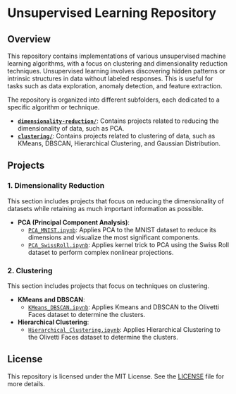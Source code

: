 # Unsupervised Learning Repository

## Overview
This repository contains implementations of various unsupervised machine learning algorithms, with a focus on clustering and dimensionality reduction techniques. Unsupervised learning involves discovering hidden patterns or intrinsic structures in data without labeled responses. This is useful for tasks such as data exploration, anomaly detection, and feature extraction.

The repository is organized into different subfolders, each dedicated to a specific algorithm or technique.

- [**`dimensionality-reduction/`**](https://github.com/jessherna/unsupervised-learning/tree/master/dimensionality-reduction/pca): Contains projects related to reducing the dimensionality of data, such as PCA.
- [**`clustering/`**](https://github.com/jessherna/unsupervised-learning/tree/master/clustering): Contains projects related to clustering of data, such as KMeans, DBSCAN, Hierarchical Clustering, and Gaussian Distribution.

## Projects

### 1. Dimensionality Reduction
This section includes projects that focus on reducing the dimensionality of datasets while retaining as much important information as possible. 
- **PCA (Principal Component Analysis)**: 
    - [`PCA_MNIST.ipynb`](https://github.com/jessherna/unsupervised-learning/blob/master/dimensionality-reduction/pca/PCA_MNIST.ipynb): Applies PCA to the MNIST dataset to reduce its dimensions and visualize the most significant components.
    - [`PCA_SwissRoll.ipynb`](https://github.com/jessherna/unsupervised-learning/blob/master/dimensionality-reduction/pca/PCA_SwissRoll.ipynb): Applies kernel trick to PCA using the Swiss Roll dataset to perform complex nonlinear projections.

### 2. Clustering
This section includes projects that focus on techniques on clustering.
- **KMeans and DBSCAN**: 
    - [`KMeans_DBSCAN.ipynb`](https://github.com/jessherna/unsupervised-learning/blob/master/clustering/KMeans_DBSCAN.ipynb): Applies Kmeans and DBSCAN to the Olivetti Faces dataset to determine the clusters.
- **Hierarchical Clustering**: 
    - [`Hierarchical_Clustering.ipynb`](https://github.com/jessherna/unsupervised-learning/blob/master/clustering/Hierarchical_Clustering.ipynb): Applies Hierarchical Clustering to the Olivetti Faces dataset to determine the clusters.


## License
This repository is licensed under the MIT License. See the [LICENSE](LICENSE) file for more details.
